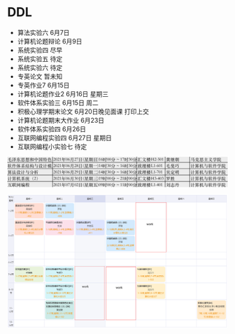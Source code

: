 # DDL

* 算法实验六 6月7日
* 计算机论题辩论 6月9日
* 系统实验四 尽早
* 系统实验五 待定
* 系统实验六 待定
* 专英论文 暂未知
* 专英作业7 6月15日
* 计算机论题作业2 6月16日 星期三
* 软件体系实验三 6月15日 周二
* 积极心理学期末论文 6月20日晚见面课 打印上交
* 计算机论题期末大作业 6月23日
* 软件体系实验四 6月26日
* 互联网编程实验四 6月27日 星期日
* 互联网编程小实验七 待定

![image-20210603161750923](picture/image-20210603161750923.png)

![课表](picture/lession.png)